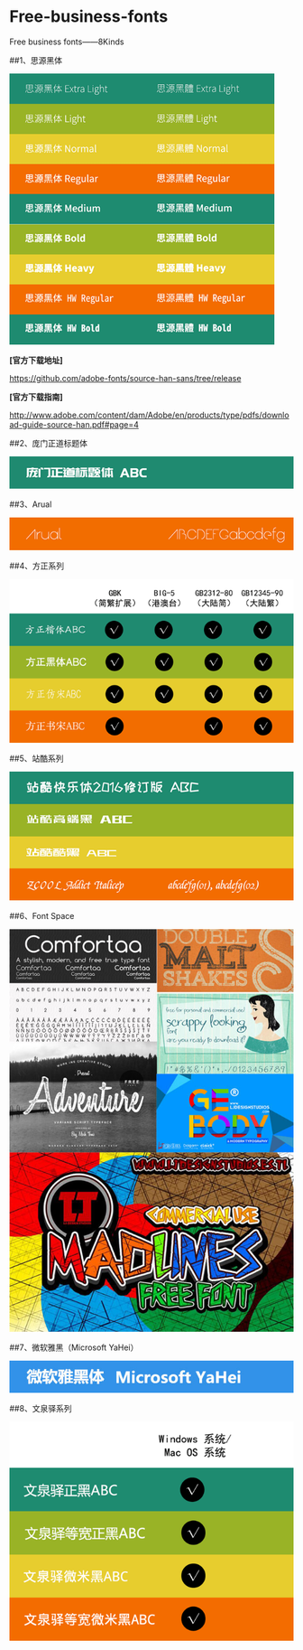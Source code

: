 # Free-business-fonts
Free business fonts——8Kinds

##1、思源黑体

<img src="https://github.com/Eaaon/Free-business-fonts/blob/master/img/%E6%80%9D%E6%BA%90%E9%BB%91%E4%BD%93.png" height="480px" title="1491965771789459.png"  alt=""/>

<p><strong>[官方下载地址]</strong></p><p><a href="https://github.com/adobe-fonts/source-han-sans/tree/release" target="_blank">https://github.com/adobe-fonts/source-han-sans/tree/release</a>

<p><strong>[官方下载指南]</strong></p><p><a href="http://www.adobe.com/content/dam/Adobe/en/products/type/pdfs/download-guide-source-han.pdf#page=4" target="_blank">http://www.adobe.com/content/dam/Adobe/en/products/type/pdfs/download-guide-source-han.pdf#page=4</a></p>


##2、庞门正道标题体

<img src="https://github.com/Eaaon/Free-business-fonts/blob/master/img/%E5%BA%9E%E9%97%A8%E6%AD%A3%E9%81%93%E6%A0%87%E9%A2%98%E4%BD%93.png"  title="1491965771789459.png"  alt=""/>

##3、Arual

<img src="https://github.com/Eaaon/Free-business-fonts/blob/master/img/Arual.png"  title="1491965771789459.png"  alt=""/>

##4、方正系列

<img src="https://github.com/Eaaon/Free-business-fonts/blob/master/img/%E6%96%B9%E6%AD%A3%E7%B3%BB%E5%88%97.png"  title="1491965771789459.png"  alt=""/>

##5、站酷系列

<img src="https://github.com/Eaaon/Free-business-fonts/blob/master/img/%E7%AB%99%E9%85%B7%E7%B3%BB%E5%88%97.png"  title="1491965771789459.png"  alt=""/>

##6、Font Space

<img src="https://github.com/Eaaon/Free-business-fonts/blob/master/img/Font%20Space.jpg"  title="1491965771789459.png"  alt=""/>

##7、微软雅黑（Microsoft YaHei）

<img src="https://github.com/Eaaon/Free-business-fonts/blob/master/img/%E5%BE%AE%E8%BD%AF%E9%9B%85%E9%BB%91.jpg"  title="1491965771789459.png"  alt=""/>

##8、文泉驿系列

<img src="https://github.com/Eaaon/Free-business-fonts/blob/master/img/%E6%96%87%E6%B3%89%E9%A9%BF%E7%B3%BB%E5%88%97.png"  title="1491965771789459.png"  alt=""/>

